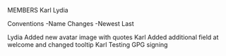 MEMBERS
Karl
Lydia

Conventions
-Name Changes
-Newest Last

Lydia Added new avatar image with quotes
Karl Added additional field at welcome and changed tooltip
Karl Testing GPG signing